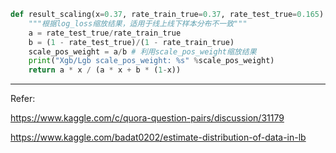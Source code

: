 ```python
def result_scaling(x=0.37, rate_train_true=0.37, rate_test_true=0.165):
    """根据log_loss缩放结果，适用于线上线下样本分布不一致"""
    a = rate_test_true/rate_train_true
    b = (1 - rate_test_true)/(1 - rate_train_true)
    scale_pos_weight = a/b # 利用scale_pos_weight缩放结果
    print("Xgb/Lgb scale_pos_weight: %s" %scale_pos_weight)
    return a * x / (a * x + b * (1-x))
```

---
Refer:

https://www.kaggle.com/c/quora-question-pairs/discussion/31179

https://www.kaggle.com/badat0202/estimate-distribution-of-data-in-lb

